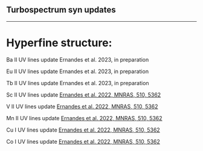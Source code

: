 ## Turbospectrum syn updates

---

# Hyperfine structure:

Ba II  UV lines update  Ernandes et al. 2023, in preparation

Eu II UV lines update  Ernandes et al. 2023, in preparation

Tb II  UV lines update  Ernandes et al. 2023, in preparation

Sc II UV lines update  [Ernandes et al. 2022, MNRAS, 510, 5362](https://ui.adsabs.harvard.edu/abs/2022MNRAS.510.5362E/abstract)

V II  UV lines update  [Ernandes et al. 2022, MNRAS, 510, 5362](https://ui.adsabs.harvard.edu/abs/2022MNRAS.510.5362E/abstract)

Mn II UV lines update  [Ernandes et al. 2022, MNRAS, 510, 5362](https://ui.adsabs.harvard.edu/abs/2022MNRAS.510.5362E/abstract)

Cu I  UV lines update  [Ernandes et al. 2022, MNRAS, 510, 5362](https://ui.adsabs.harvard.edu/abs/2022MNRAS.510.5362E/abstract)

Co I  UV lines update  [Ernandes et al. 2022, MNRAS, 510, 5362](https://ui.adsabs.harvard.edu/abs/2022MNRAS.510.5362E/abstract)




